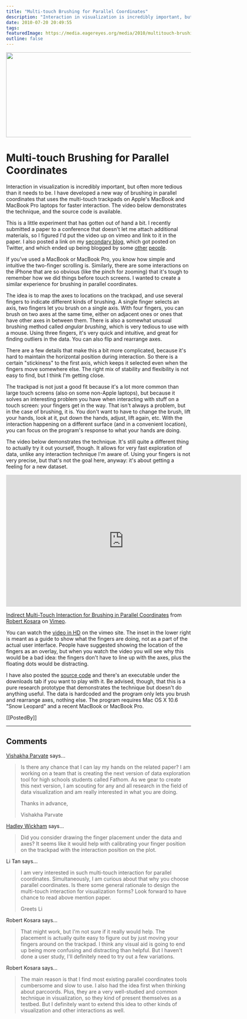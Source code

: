 ```yaml
---
title: "Multi-touch Brushing for Parallel Coordinates"
description: "Interaction in visualization is incredibly important, but often more tedious than it needs to be. I have developed a new way of brushing in parallel coordinates that uses the multi-touch trackpads on Apple's MacBook and MacBook Pro laptops for faster interaction. The video below demonstrates the technique, and the source code is available."
date: 2010-07-20 20:49:55
tags: 
featuredImage: https://media.eagereyes.org/media/2010/multitouch-brushing.png
outline: false
---
```


<p align="center"><img src="https://media.eagereyes.org/media/2010/multitouch-brushing.png" width="560" height="232"></p>

# Multi-touch Brushing for Parallel Coordinates

Interaction in visualization is incredibly important, but often more tedious than it needs to be. I have developed a new way of brushing in parallel coordinates that uses the multi-touch trackpads on Apple's MacBook and MacBook Pro laptops for faster interaction. The video below demonstrates the technique, and the source code is available.

This is a little experiment that has gotten out of hand a bit. I recently submitted a paper to a conference that doesn't let me attach additional materials, so I figured I'd put the video up on vimeo and link to it in the paper. I also posted a link on my <a href="http://blog.kosara.net/">secondary blog</a>, which got posted on Twitter, and which ended up being blogged by some <a href="http://www.theusrus.de/blog/why-do-we-do-it-–-cause-we-can/">other</a> <a href="http://interactivemultimediatechnology.blogspot.com/2010/07/multi-touch-parallel-coordinates-for.html">people</a>.

If you've used a MacBook or MacBook Pro, you know how simple and intuitive the two-finger scrolling is. Similarly, there are some interactions on the iPhone that are so obvious (like the pinch for zooming) that it's tough to remember how we did things before touch screens. I wanted to create a similar experience for brushing in parallel coordinates.

The idea is to map the axes to locations on the trackpad, and use several fingers to indicate different kinds of brushing. A single finger selects an axis, two fingers let you brush on a single axis. With four fingers, you can brush on two axes at the same time, either on adjacent ones or ones that have other axes in between them. There is also a somewhat unusual brushing method called _angular brushing_, which is very tedious to use with a mouse. Using three fingers, it's very quick and intuitive, and great for finding outliers in the data. You can also flip and rearrange axes.

There are a few details that make this a bit more complicated, because it's hard to maintain the horizontal position during interaction. So there is a certain "stickiness" to the first axis, which keeps it selected even when the fingers move somewhere else. The right mix of stability and flexibility is not easy to find, but I think I'm getting close.

The trackpad is not just a good fit because it's a lot more common than large touch screens (also on some non-Apple laptops), but because it solves an interesting problem you have when interacting with stuff on a touch screen: your fingers get in the way. That isn't always a problem, but in the case of brushing, it is. You don't want to have to change the brush, lift your hands, look at it, put down the hands, adjust, lift again, etc. With the interaction happening on a different surface (and in a convenient location), you can focus on the program's response to what your hands are doing.

The video below demonstrates the technique. It's still quite a different thing to actually try it out yourself, though. It allows for very fast exploration of data, unlike any interaction technique I'm aware of. Using your fingers is not very precise, but that's not the goal here, anyway: it's about getting a feeling for a new dataset.

<iframe src="https://player.vimeo.com/video/13437693?h=6f9b63104a" width="640" height="360" frameborder="0" allow="autoplay; fullscreen; picture-in-picture" allowfullscreen></iframe>
<p><a href="https://vimeo.com/13437693">Indirect Multi-Touch Interaction for Brushing in Parallel Coordinates</a> from <a href="https://vimeo.com/eagereyes">Robert Kosara</a> on <a href="https://vimeo.com">Vimeo</a>.</p>

You can watch the <a href="http://vimeo.com/13437693">video in HD</a> on the vimeo site. The inset in the lower right is meant as a guide to show what the fingers are doing, not as a part of the actual user interface. People have suggested showing the location of the fingers as an overlay, but when you watch the video you will see why this would be a bad idea: the fingers don't have to line up with the axes, plus the floating dots would be distracting.

I have also posted the <a href="http://github.com/eagereyes/ParVisMT">source code</a> and there's an executable under the downloads tab if you want to play with it. Be advised, though, that this is a pure research prototype that demonstrates the technique but doesn't do anything useful. The data is hardcoded and the program only lets you brush and rearrange axes, nothing else. The program requires Mac OS X 10.6 "Snow Leopard" and a recent MacBook or MacBook Pro.

[[PostedBy]]

<aside class="comments">

---
## Comments

<a href="http://kcptech.com/datagames" rel="nofollow noopener" target="_blank">Vishakha Parvate</a> says…
>	Is there any chance that I can lay my hands on the related paper? I am working on a team that is creating the next version of data exploration tool for high schools students called Fathom. As we gear to create this next version, I am scouting for any and all research in the field of data visualization and am really interested in what you are doing.
>	
>	Thanks in advance,
>	
>	Vishakha Parvate

<a href="http://had.co.nz" rel="nofollow noopener" target="_blank">Hadley Wickham</a> says…
>	Did you consider drawing the finger placement under the data and axes? It seems like it would help with calibrating your finger position on the trackpad with the interaction position on the plot.

Li Tan says…
>	I am very interested in such multi-touch interaction for parallel coordinates. Simultaneously, I am curious about that why you choose parallel coordinates. Is there some general rationale to design the multi-touch interaction for visualization forms? Look forward to have chance to read above mention paper.
>	
>	Greets
>	Li

Robert Kosara says…
>	That might work, but I'm not sure if it really would help. The placement is actually quite easy to figure out by just moving your fingers around on the trackpad. I think any visual aid is going to end up being more confusing and distracting than helpful. But I haven't done a user study, I'll definitely need to try out a few variations.

Robert Kosara says…
>	The main reason is that I find most existing parallel coordinates tools cumbersome and slow to use. I also had the idea first when thinking about parcoords. Plus, they are a very well-studied and common technique in visualization, so they kind of present themselves as a testbed. But I definitely want to extend this idea to other kinds of visualization and other interactions as well.

</aside>

